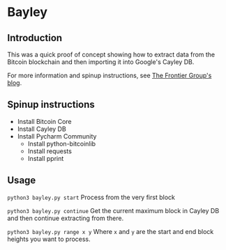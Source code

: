 # Bayley
## Introduction
This was a quick proof of concept showing how to extract data from the Bitcoin blockchain and then importing it into Google's Cayley DB.

For more information and spinup instructions, see [The Frontier Group's blog](blog.thefrontiergroup.com.au).

## Spinup instructions

- Install Bitcoin Core
- Install Cayley DB
- Install Pycharm Community
    + Install python-bitcoinlib
    + Install requests
    + Install pprint

## Usage

`python3 bayley.py start`
Process from the very first block

`python3 bayley.py continue`
Get the current maximum block in Cayley DB and then continue extracting from there.

`python3 bayley.py range x y`
Where `x` and `y` are the start and end block heights you want to process.
